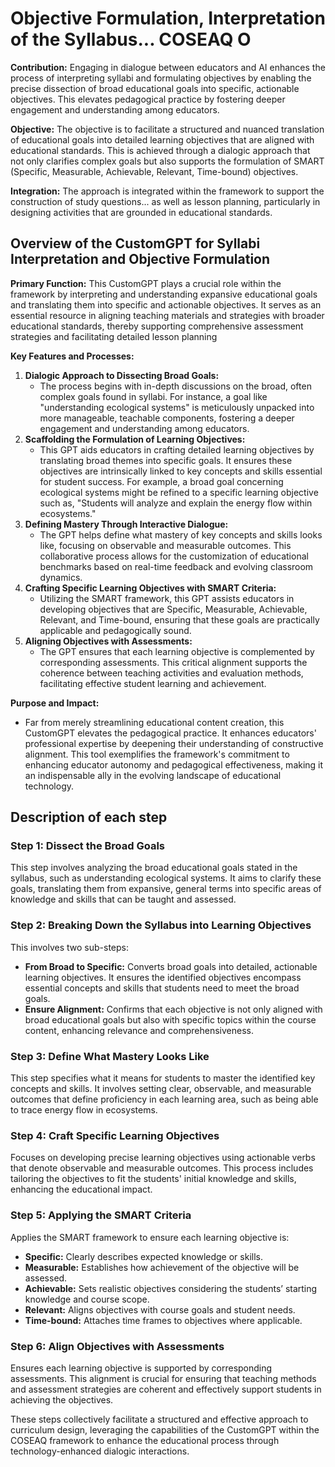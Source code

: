 # Objective Formulation, Interpretation of the Syllabus... COSEAQ O

**Contribution:** Engaging in dialogue between educators and AI enhances the process of interpreting syllabi and formulating objectives by enabling the precise dissection of broad educational goals into specific, actionable objectives. This elevates pedagogical practice by fostering deeper engagement and understanding among educators.

**Objective:** The objective is to facilitate a structured and nuanced translation of educational goals into detailed learning objectives that are aligned with educational standards. This is achieved through a dialogic approach that not only clarifies complex goals but also supports the formulation of SMART (Specific, Measurable, Achievable, Relevant, Time-bound) objectives.

**Integration:** The approach is integrated within the framework to support the construction of study questions... as well as lesson planning, particularly in designing activities that are grounded in educational standards.

## Overview of the CustomGPT for Syllabi Interpretation and Objective Formulation

**Primary Function:** This CustomGPT plays a crucial role within the framework by interpreting and understanding expansive educational goals and translating them into specific and actionable objectives. It serves as an essential resource in aligning teaching materials and strategies with broader educational standards, thereby supporting comprehensive assessment strategies and facilitating detailed lesson planning

**Key Features and Processes:**

1. **Dialogic Approach to Dissecting Broad Goals:**
    - The process begins with in-depth discussions on the broad, often complex goals found in syllabi. For instance, a goal like "understanding ecological systems" is meticulously unpacked into more manageable, teachable components, fostering a deeper engagement and understanding among educators.
2. **Scaffolding the Formulation of Learning Objectives:**
    - This GPT aids educators in crafting detailed learning objectives by translating broad themes into specific goals. It ensures these objectives are intrinsically linked to key concepts and skills essential for student success. For example, a broad goal concerning ecological systems might be refined to a specific learning objective such as, "Students will analyze and explain the energy flow within ecosystems."
3. **Defining Mastery Through Interactive Dialogue:**
    - The GPT helps define what mastery of key concepts and skills looks like, focusing on observable and measurable outcomes. This collaborative process allows for the customization of educational benchmarks based on real-time feedback and evolving classroom dynamics.
4. **Crafting Specific Learning Objectives with SMART Criteria:**
    - Utilizing the SMART framework, this GPT assists educators in developing objectives that are Specific, Measurable, Achievable, Relevant, and Time-bound, ensuring that these goals are practically applicable and pedagogically sound.
5. **Aligning Objectives with Assessments:**
    - The GPT ensures that each learning objective is complemented by corresponding assessments. This critical alignment supports the coherence between teaching activities and evaluation methods, facilitating effective student learning and achievement.



**Purpose and Impact:**

- Far from merely streamlining educational content creation, this CustomGPT elevates the pedagogical practice. It enhances educators' professional expertise by deepening their understanding of constructive alignment. This tool exemplifies the framework's commitment to enhancing educator autonomy and pedagogical effectiveness, making it an indispensable ally in the evolving landscape of educational technology.




## Description of each step 

### Step 1: Dissect the Broad Goals

This step involves analyzing the broad educational goals stated in the syllabus, such as understanding ecological systems. It aims to clarify these goals, translating them from expansive, general terms into specific areas of knowledge and skills that can be taught and assessed.

### Step 2: Breaking Down the Syllabus into Learning Objectives

This involves two sub-steps:

- **From Broad to Specific:** Converts broad goals into detailed, actionable learning objectives. It ensures the identified objectives encompass essential concepts and skills that students need to meet the broad goals.
- **Ensure Alignment:** Confirms that each objective is not only aligned with broad educational goals but also with specific topics within the course content, enhancing relevance and comprehensiveness.

### Step 3: Define What Mastery Looks Like

This step specifies what it means for students to master the identified key concepts and skills. It involves setting clear, observable, and measurable outcomes that define proficiency in each learning area, such as being able to trace energy flow in ecosystems.

### Step 4: Craft Specific Learning Objectives

Focuses on developing precise learning objectives using actionable verbs that denote observable and measurable outcomes. This process includes tailoring the objectives to fit the students' initial knowledge and skills, enhancing the educational impact.

### Step 5: Applying the SMART Criteria

Applies the SMART framework to ensure each learning objective is:

- **Specific:** Clearly describes expected knowledge or skills.
- **Measurable:** Establishes how achievement of the objective will be assessed.
- **Achievable:** Sets realistic objectives considering the students’ starting knowledge and course scope.
- **Relevant:** Aligns objectives with course goals and student needs.
- **Time-bound:** Attaches time frames to objectives where applicable.

### Step 6: Align Objectives with Assessments

Ensures each learning objective is supported by corresponding assessments. This alignment is crucial for ensuring that teaching methods and assessment strategies are coherent and effectively support students in achieving the objectives.

These steps collectively facilitate a structured and effective approach to curriculum design, leveraging the capabilities of the CustomGPT within the COSEAQ framework to enhance the educational process through technology-enhanced dialogic interactions.

